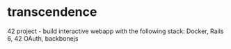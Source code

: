 # transcendence
42 project - build interactive webapp with the following stack: Docker, Rails 6, 42 OAuth, backbonejs
